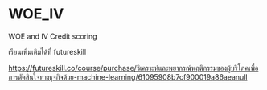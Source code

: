 # WOE_IV
WOE and IV Credit scoring

เรียนเพิ่มเติมได้ที่ futureskill

https://futureskill.co/course/purchase/วิเคราะห์และพยากรณ์พฤติกรรมของผู้บริโภคเพื่อการตัดสินใจทางธุจกิจด้วย-machine-learning/61095908b7cf900019a86aeanull
